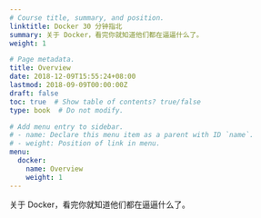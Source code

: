 ```yaml
---
# Course title, summary, and position.
linktitle: Docker 30 分钟指北
summary: 关于 Docker，看完你就知道他们都在逼逼什么了。
weight: 1

# Page metadata.
title: Overview
date: 2018-12-09T15:55:24+08:00
lastmod: 2018-09-09T00:00:00Z
draft: false
toc: true  # Show table of contents? true/false
type: book  # Do not modify.

# Add menu entry to sidebar.
# - name: Declare this menu item as a parent with ID `name`.
# - weight: Position of link in menu.
menu:
  docker:
    name: Overview
    weight: 1
---
```


关于 Docker，看完你就知道他们都在逼逼什么了。
